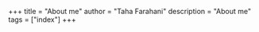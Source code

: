 +++
title = "About me"
author = "Taha Farahani"
description = "About me"
tags = ["index"]
+++

<br>

